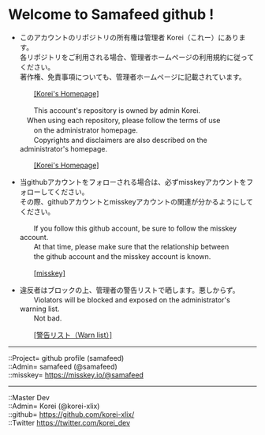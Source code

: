 # Welcome to Samafeed github !

* このアカウントのリポジトリの所有権は管理者 Korei（これー）にあります。  
  各リポジトリをご利用される場合、管理者ホームページの利用規約に従ってください。  
  著作権、免責事項についても、管理者ホームページに記載されています。  
  
  　　[[Korei's Homepage]](https://github.com/korei-xlix/homepage)  
  
  　　This account's repository is owned by admin Korei.  
    　When using each repository, please follow the terms of use  
  　　on the administrator homepage.  
  　　Copyrights and disclaimers are also described on the administrator's homepage.  
  
  　　[[Korei's Homepage]](https://github.com/korei-xlix/homepage)  
  

* 当githubアカウントをフォローされる場合は、必ずmisskeyアカウントをフォローしてください。  
  その際、githubアカウントとmisskeyアカウントの関連が分かるようにしてください。  
  
  　　If you follow this github account, be sure to follow the misskey account.  
  　　At that time, please make sure that the relationship between  
  　　the github account and the misskey account is known.  
  
  　　[[misskey]](https://misskey.io/@samafeed)  
  

* 違反者はブロックの上、管理者の警告リストで晒します。悪しからず。  
  　　Violators will be blocked and exposed on the administrator's warning list.  
  　　Not bad.  
  
  　　[[警告リスト（Warn list）]]([https://github.com/korei-xlix/warnlists/blob/main/list_github.md)
  
  
  


***
::Project= github profile (samafeed)  
::Admin= samafeed (@samafeed)  
::misskey= https://misskey.io/@samafeed  
  
***
::Master Dev  
::Admin= Korei (@korei-xlix)  
::github= https://github.com/korei-xlix/  
::Twitter https://twitter.com/korei_dev  



